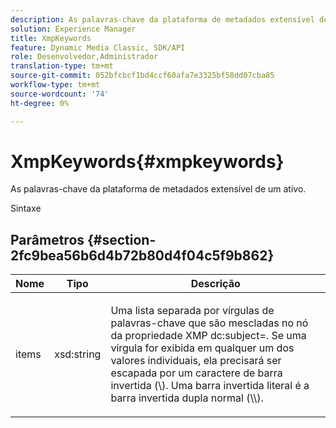 ```yaml
---
description: As palavras-chave da plataforma de metadados extensível de um ativo.
solution: Experience Manager
title: XmpKeywords
feature: Dynamic Media Classic, SDK/API
role: Desenvolvedor,Administrador
translation-type: tm+mt
source-git-commit: 052bfcbcf1bd4ccf60afa7e3325bf58dd07cba85
workflow-type: tm+mt
source-wordcount: '74'
ht-degree: 0%

---
```



# XmpKeywords{#xmpkeywords}

As palavras-chave da plataforma de metadados extensível de um ativo.

Sintaxe

## Parâmetros {#section-2fc9bea56b6d4b72b80d4f04c5f9b862}

<table id="table_04100BB8ABD84EF68B0A7CE3AD946414"> 
 <thead> 
  <tr> 
   <th colname="col1" class="entry"> Nome </th> 
   <th colname="col2" class="entry"> Tipo </th> 
   <th colname="col3" class="entry"> Descrição </th> 
  </tr> 
 </thead>
 <tbody> 
  <tr> 
   <td colname="col1"> <span class="codeph"> <span class="varname"> items</span> </span> </td> 
   <td colname="col2"> <span class="codeph"> xsd:string</span> </td> 
   <td colname="col3"> <p>Uma lista separada por vírgulas de palavras-chave que são mescladas no nó da propriedade XMP <span class="codeph"> dc:subject=</span>. Se uma vírgula for exibida em qualquer um dos valores individuais, ela precisará ser escapada por um caractere de barra invertida (\). Uma barra invertida literal é a barra invertida dupla normal (\\). </p> </td> 
  </tr> 
 </tbody> 
</table>

